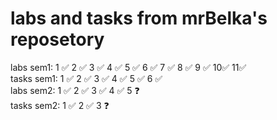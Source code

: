 # labs and tasks from mrBelka's reposetory 
labs sem1: 1 ✅ 2 ✅ 3 ✅ 4 ✅ 5 ✅ 6 ✅ 7 ✅ 8 ✅ 9 ✅ 10✅ 11✅ <br>
tasks sem1: 1 ✅ 2 ✅ 3 ✅ 4 ✅ 5 ✅ 6 ✅ <br>
labs sem2: 1 ✅ 2 ✅ 3 ✅ 4 ✅ 5 ❓<br>
tasks sem2: 1 ✅ 2 ✅ 3 ❓

